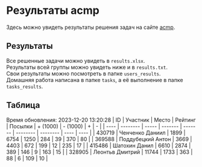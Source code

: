 # Результаты acmp
Здесь можно увидеть результаты решения задач на сайте [acmp](https://acmp.ru). 

## Результаты
Все решенные задачи можно увидеть в `results.xlsx`.  
Результаты всей группы можно увидеть ниже и в `results.txt`.  
Свои результаты можно посмотреть в папке `users_results`.  
Домашняя работа написана в папке `tasks`, а её выполнение в папке `tasks_results`.

## Таблица
Время обновления: 2023-12-20 13:20:28
| ID   | Участник | Место | Рейтинг | Посылки | + (1000) | - (1000) | +    | -    |
| ---- | -------- | ----- | ------- | ------- | -------- | -------- | ---- | ---- |
| 430719 | Ченченко Даниил | 1899 | 6754 | 1250 | 284 | 39 | 370 | 80 |
| 369588 | Поддубецкий Антон | 3669 | 4403 | 672 | 199 | 12 | 235 | 17 |
| 415486 | Шатохин Данил | 6610 | 2874 | 389 | 146 | 9 | 163 | 15 |
| 328905 | Леонтьв Дмитрий | 11744 | 1733 | 363 | 88 | 6 | 109 | 10 |
